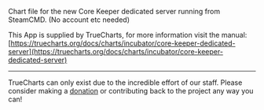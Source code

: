 Chart file for the new Core Keeper dedicated server running from SteamCMD. (No account etc needed)

This App is supplied by TrueCharts, for more information visit the manual: [https://truecharts.org/docs/charts/incubator/core-keeper-dedicated-server](https://truecharts.org/docs/charts/incubator/core-keeper-dedicated-server)

---

TrueCharts can only exist due to the incredible effort of our staff.
Please consider making a [donation](https://truecharts.org/docs/about/sponsor) or contributing back to the project any way you can!
